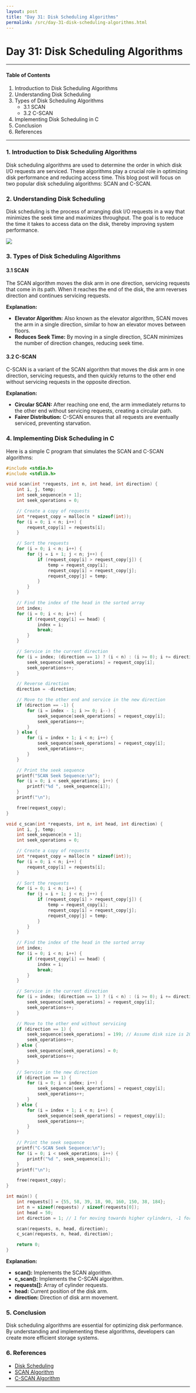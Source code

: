 ```yaml
---
layout: post
title: "Day 31: Disk Scheduling Algorithms"
permalink: /src/day-31-disk-scheduling-algorithms.html
---
```

# Day 31: Disk Scheduling Algorithms

---

#### Table of Contents
1. Introduction to Disk Scheduling Algorithms
2. Understanding Disk Scheduling
3. Types of Disk Scheduling Algorithms
   - 3.1 SCAN
   - 3.2 C-SCAN
4. Implementing Disk Scheduling in C
5. Conclusion
6. References

---

### 1. Introduction to Disk Scheduling Algorithms

Disk scheduling algorithms are used to determine the order in which disk I/O requests are serviced. These algorithms play a crucial role in optimizing disk performance and reducing access time. This blog post will focus on two popular disk scheduling algorithms: SCAN and C-SCAN.

### 2. Understanding Disk Scheduling

Disk scheduling is the process of arranging disk I/O requests in a way that minimizes the seek time and maximizes throughput. The goal is to reduce the time it takes to access data on the disk, thereby improving system performance.

[![](https://mermaid.ink/img/pako:eNqFUU1vwjAM_SuRz4WFQmmbA9I0LhymTUO7TL1EqYFobcLygWCI_z6zqpoYTIulKLbf87PjIyhbIwjw-BHRKJxruXayrQyjs5UuaKW30gT28Px6HZxr_86WaoN1bND9kb93N8q9nPV88F2mu0mCDWazX1UFW3gfkS3unpjrWB38EvbDJD3B5hjQtdogM7gPTB0abeq-xR52U-3R7pAFe4tyKdaPINgS3U4r_Lc9GlAQLURnWC2DhARa6lLqmjZwPNMqCBtssQJBzxpXMjahgsqcCCpjsMuDUSCCi5iAs3G96Z24pYL99kCsZOMpSl_9Zu2FD-IIexApHw3HnKzMMp4XozRL4ABikI2LIU-LaZpNiiKl-CmBz-8SfFhyshFPy0meF1Oen74A-Ny4ew?type=png)](https://mermaid.live/edit#pako:eNqFUU1vwjAM_SuRz4WFQmmbA9I0LhymTUO7TL1EqYFobcLygWCI_z6zqpoYTIulKLbf87PjIyhbIwjw-BHRKJxruXayrQyjs5UuaKW30gT28Px6HZxr_86WaoN1bND9kb93N8q9nPV88F2mu0mCDWazX1UFW3gfkS3unpjrWB38EvbDJD3B5hjQtdogM7gPTB0abeq-xR52U-3R7pAFe4tyKdaPINgS3U4r_Lc9GlAQLURnWC2DhARa6lLqmjZwPNMqCBtssQJBzxpXMjahgsqcCCpjsMuDUSCCi5iAs3G96Z24pYL99kCsZOMpSl_9Zu2FD-IIexApHw3HnKzMMp4XozRL4ABikI2LIU-LaZpNiiKl-CmBz-8SfFhyshFPy0meF1Oen74A-Ny4ew)

### 3. Types of Disk Scheduling Algorithms

#### 3.1 SCAN

The SCAN algorithm moves the disk arm in one direction, servicing requests that come in its path. When it reaches the end of the disk, the arm reverses direction and continues servicing requests.

**Explanation:**

- **Elevator Algorithm:** Also known as the elevator algorithm, SCAN moves the arm in a single direction, similar to how an elevator moves between floors.
- **Reduces Seek Time:** By moving in a single direction, SCAN minimizes the number of direction changes, reducing seek time.

#### 3.2 C-SCAN

C-SCAN is a variant of the SCAN algorithm that moves the disk arm in one direction, servicing requests, and then quickly returns to the other end without servicing requests in the opposite direction.

**Explanation:**

- **Circular SCAN:** After reaching one end, the arm immediately returns to the other end without servicing requests, creating a circular path.
- **Fairer Distribution:** C-SCAN ensures that all requests are eventually serviced, preventing starvation.

### 4. Implementing Disk Scheduling in C

Here is a simple C program that simulates the SCAN and C-SCAN algorithms:

```c
#include <stdio.h>
#include <stdlib.h>

void scan(int *requests, int n, int head, int direction) {
    int i, j, temp;
    int seek_sequence[n + 1];
    int seek_operations = 0;

    // Create a copy of requests
    int *request_copy = malloc(n * sizeof(int));
    for (i = 0; i < n; i++) {
        request_copy[i] = requests[i];
    }

    // Sort the requests
    for (i = 0; i < n; i++) {
        for (j = i + 1; j < n; j++) {
            if (request_copy[i] > request_copy[j]) {
                temp = request_copy[i];
                request_copy[i] = request_copy[j];
                request_copy[j] = temp;
            }
        }
    }

    // Find the index of the head in the sorted array
    int index;
    for (i = 0; i < n; i++) {
        if (request_copy[i] == head) {
            index = i;
            break;
        }
    }

    // Service in the current direction
    for (i = index; (direction == 1) ? (i < n) : (i >= 0); i += direction) {
        seek_sequence[seek_operations] = request_copy[i];
        seek_operations++;
    }

    // Reverse direction
    direction = -direction;

    // Move to the other end and service in the new direction
    if (direction == -1) {
        for (i = index - 1; i >= 0; i--) {
            seek_sequence[seek_operations] = request_copy[i];
            seek_operations++;
        }
    } else {
        for (i = index + 1; i < n; i++) {
            seek_sequence[seek_operations] = request_copy[i];
            seek_operations++;
        }
    }

    // Print the seek sequence
    printf("SCAN Seek Sequence:\n");
    for (i = 0; i < seek_operations; i++) {
        printf("%d ", seek_sequence[i]);
    }
    printf("\n");

    free(request_copy);
}

void c_scan(int *requests, int n, int head, int direction) {
    int i, j, temp;
    int seek_sequence[n + 1];
    int seek_operations = 0;

    // Create a copy of requests
    int *request_copy = malloc(n * sizeof(int));
    for (i = 0; i < n; i++) {
        request_copy[i] = requests[i];
    }

    // Sort the requests
    for (i = 0; i < n; i++) {
        for (j = i + 1; j < n; j++) {
            if (request_copy[i] > request_copy[j]) {
                temp = request_copy[i];
                request_copy[i] = request_copy[j];
                request_copy[j] = temp;
            }
        }
    }

    // Find the index of the head in the sorted array
    int index;
    for (i = 0; i < n; i++) {
        if (request_copy[i] == head) {
            index = i;
            break;
        }
    }

    // Service in the current direction
    for (i = index; (direction == 1) ? (i < n) : (i >= 0); i += direction) {
        seek_sequence[seek_operations] = request_copy[i];
        seek_operations++;
    }

    // Move to the other end without servicing
    if (direction == 1) {
        seek_sequence[seek_operations] = 199; // Assume disk size is 200
        seek_operations++;
    } else {
        seek_sequence[seek_operations] = 0;
        seek_operations++;
    }

    // Service in the new direction
    if (direction == 1) {
        for (i = 0; i < index; i++) {
            seek_sequence[seek_operations] = request_copy[i];
            seek_operations++;
        }
    } else {
        for (i = index + 1; i < n; i++) {
            seek_sequence[seek_operations] = request_copy[i];
            seek_operations++;
        }
    }

    // Print the seek sequence
    printf("C-SCAN Seek Sequence:\n");
    for (i = 0; i < seek_operations; i++) {
        printf("%d ", seek_sequence[i]);
    }
    printf("\n");

    free(request_copy);
}

int main() {
    int requests[] = {55, 58, 39, 18, 90, 160, 150, 38, 184};
    int n = sizeof(requests) / sizeof(requests[0]);
    int head = 50;
    int direction = 1; // 1 for moving towards higher cylinders, -1 for lower

    scan(requests, n, head, direction);
    c_scan(requests, n, head, direction);

    return 0;
}
```

**Explanation:**

- **scan():** Implements the SCAN algorithm.
- **c_scan():** Implements the C-SCAN algorithm.
- **requests[]:** Array of cylinder requests.
- **head:** Current position of the disk arm.
- **direction:** Direction of disk arm movement.


### 5. Conclusion

Disk scheduling algorithms are essential for optimizing disk performance. By understanding and implementing these algorithms, developers can create more efficient storage systems.

### 6. References

- [Disk Scheduling](https://en.wikipedia.org/wiki/Disk_scheduling)
- [SCAN Algorithm](https://en.wikipedia.org/wiki/SCAN_(disk_scheduling))
- [C-SCAN Algorithm](https://en.wikipedia.org/wiki/C-SCAN)

---

